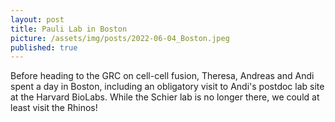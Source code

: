 ```yaml
---
layout: post
title: Pauli Lab in Boston
picture: /assets/img/posts/2022-06-04_Boston.jpeg
published: true
---
```

Before heading to the GRC on cell-cell fusion, Theresa, Andreas and Andi spent a day in Boston, including an obligatory visit to Andi's postdoc lab site at the Harvard BioLabs. While the Schier lab is no longer there, we could at least visit the Rhinos!
